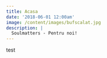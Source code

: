 ```yaml
---
title: Acasa
date: '2018-06-01 12:00am'
image: /content/images/bufscalat.jpg
description: |
  Soulmatters - Pentru noi!
---
```


test
